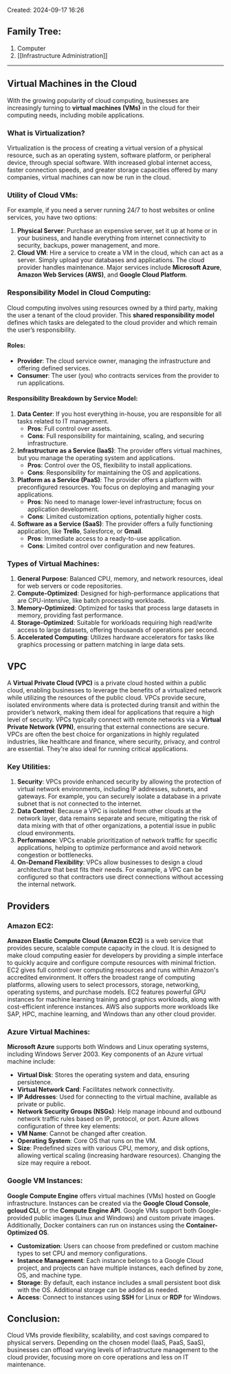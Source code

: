Created: 2024-09-17 16:26
## Family Tree:
1. Computer
2. [[Infrastructure Administration]]
-- -
## Virtual Machines in the Cloud
With the growing popularity of cloud computing, businesses are increasingly turning to **virtual machines (VMs)** in the cloud for their computing needs, including mobile applications.
### What is Virtualization?
Virtualization is the process of creating a virtual version of a physical resource, such as an operating system, software platform, or peripheral device, through special software. With increased global internet access, faster connection speeds, and greater storage capacities offered by many companies, virtual machines can now be run in the cloud.
### Utility of Cloud VMs:
For example, if you need a server running 24/7 to host websites or online services, you have two options:
1. **Physical Server**: Purchase an expensive server, set it up at home or in your business, and handle everything from internet connectivity to security, backups, power management, and more.
2. **Cloud VM**: Hire a service to create a VM in the cloud, which can act as a server. Simply upload your databases and applications. The cloud provider handles maintenance. Major services include **Microsoft Azure**, **Amazon Web Services (AWS)**, and **Google Cloud Platform**.
### Responsibility Model in Cloud Computing:
Cloud computing involves using resources owned by a third party, making the user a tenant of the cloud provider. This **shared responsibility model** defines which tasks are delegated to the cloud provider and which remain the user’s responsibility.
#### Roles:
- **Provider**: The cloud service owner, managing the infrastructure and offering defined services.
- **Consumer**: The user (you) who contracts services from the provider to run applications.
#### Responsibility Breakdown by Service Model:
1. **Data Center**: If you host everything in-house, you are responsible for all tasks related to IT management.
    - **Pros**: Full control over assets.
    - **Cons**: Full responsibility for maintaining, scaling, and securing infrastructure.
2. **Infrastructure as a Service (IaaS)**: The provider offers virtual machines, but you manage the operating system and applications.
    - **Pros**: Control over the OS, flexibility to install applications.
    - **Cons**: Responsibility for maintaining the OS and applications.
3. **Platform as a Service (PaaS)**: The provider offers a platform with preconfigured resources. You focus on deploying and managing your applications.
    - **Pros**: No need to manage lower-level infrastructure; focus on application development.
    - **Cons**: Limited customization options, potentially higher costs.
4. **Software as a Service (SaaS)**: 
   The provider offers a fully functioning application, like **Trello**, Salesforce, or **Gmail**.
    - **Pros**: Immediate access to a ready-to-use application.
    - **Cons**: Limited control over configuration and new features.
### Types of Virtual Machines:
1. **General Purpose**: Balanced CPU, memory, and network resources, ideal for web servers or code repositories.
2. **Compute-Optimized**: Designed for high-performance applications that are CPU-intensive, like batch processing workloads.
3. **Memory-Optimized**: Optimized for tasks that process large datasets in memory, providing fast performance.
4. **Storage-Optimized**: Suitable for workloads requiring high read/write access to large datasets, offering thousands of operations per second.
5. **Accelerated Computing**: Utilizes hardware accelerators for tasks like graphics processing or pattern matching in large data sets.
## VPC
A **Virtual Private Cloud (VPC)** is a private cloud hosted within a public cloud, enabling businesses to leverage the benefits of a virtualized network while utilizing the resources of the public cloud. VPCs provide secure, isolated environments where data is protected during transit and within the provider’s network, making them ideal for applications that require a high level of security.
VPCs typically connect with remote networks via a **Virtual Private Network (VPN)**, ensuring that external connections are secure. VPCs are often the best choice for organizations in highly regulated industries, like healthcare and finance, where security, privacy, and control are essential. They're also ideal for running critical applications.
### Key Utilities:
1. **Security**: VPCs provide enhanced security by allowing the protection of virtual network environments, including IP addresses, subnets, and gateways. For example, you can securely isolate a database in a private subnet that is not connected to the internet.
2. **Data Control**: Because a VPC is isolated from other clouds at the network layer, data remains separate and secure, mitigating the risk of data mixing with that of other organizations, a potential issue in public cloud environments.
3. **Performance**: VPCs enable prioritization of network traffic for specific applications, helping to optimize performance and avoid network congestion or bottlenecks.
4. **On-Demand Flexibility**: VPCs allow businesses to design a cloud architecture that best fits their needs. For example, a VPC can be configured so that contractors use direct connections without accessing the internal network.
## Providers
### Amazon EC2:
**Amazon Elastic Compute Cloud (Amazon EC2)** is a web service that provides secure, scalable compute capacity in the cloud. It is designed to make cloud computing easier for developers by providing a simple interface to quickly acquire and configure compute resources with minimal friction. EC2 gives full control over computing resources and runs within Amazon's accredited environment. It offers the broadest range of computing platforms, allowing users to select processors, storage, networking, operating systems, and purchase models. EC2 features powerful GPU instances for machine learning training and graphics workloads, along with cost-efficient inference instances. AWS also supports more workloads like SAP, HPC, machine learning, and Windows than any other cloud provider.
### Azure Virtual Machines:
**Microsoft Azure** supports both Windows and Linux operating systems, including Windows Server 2003. Key components of an Azure virtual machine include:
- **Virtual Disk**: Stores the operating system and data, ensuring persistence.
- **Virtual Network Card**: Facilitates network connectivity.
- **IP Addresses**: Used for connecting to the virtual machine, available as private or public.
- **Network Security Groups (NSGs)**: Help manage inbound and outbound network traffic rules based on IP, protocol, or port.
Azure allows configuration of three key elements:
- **VM Name**: Cannot be changed after creation.
- **Operating System**: Core OS that runs on the VM.
- **Size**: Predefined sizes with various CPU, memory, and disk options, allowing vertical scaling (increasing hardware resources). Changing the size may require a reboot.
### Google VM Instances:
**Google Compute Engine** offers virtual machines (VMs) hosted on Google infrastructure. Instances can be created via the **Google Cloud Console**, **gcloud CLI**, or the **Compute Engine API**. Google VMs support both Google-provided public images (Linux and Windows) and custom private images. Additionally, Docker containers can run on instances using the **Container-Optimized OS**.
- **Customization**: Users can choose from predefined or custom machine types to set CPU and memory configurations.
- **Instance Management**: Each instance belongs to a Google Cloud project, and projects can have multiple instances, each defined by zone, OS, and machine type.
- **Storage**: By default, each instance includes a small persistent boot disk with the OS. Additional storage can be added as needed.
- **Access**: Connect to instances using **SSH** for Linux or **RDP** for Windows.
## Conclusion:
Cloud VMs provide flexibility, scalability, and cost savings compared to physical servers. Depending on the chosen model (IaaS, PaaS, SaaS), businesses can offload varying levels of infrastructure management to the cloud provider, focusing more on core operations and less on IT maintenance.